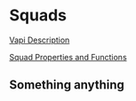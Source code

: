 # Squads

[Vapi Description](https://docs.vapi.ai/squads)

[Squad Properties and Functions](http://localhost:63342/vapi4k/vapi4k.vapi4k-core/build/dokka/html/vapi4k-core/com.vapi4k.api.squad/-squad/index.html)

## Something anything

[//]: # (<a href="static/test.html"> Click herer </a>)


<chapter title="Example" id="some_chapter" collapsible="false">
<code-block lang="kotlin" src="src/main/kotlin/com/vapi4k/docs/Squad.kt" include-lines="9-32"/>
</chapter>
